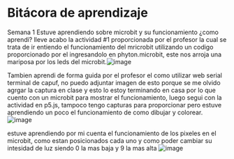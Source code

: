 # Bitácora de aprendizaje
Semana 1 
Estuve aprendiendo sobre microbit y su funcionamiento 
¿como aprendi?
lleve acabo la actividad #1 proporcionada por el profesor la cual se trata de ir entiendo el funcionamiento del mricrobit utilizando un codigo proporcionado por el ingresandolo en phyton.microbit, este nos arroja una mariposa por los leds del microbit.![image](https://github.com/jfUPB/bitacorassfi12024-10-sebas890p/assets/110270011/2819b0b0-ef1b-42af-9085-bc9833840568)

Tambien aprendi de forma guida por el profesor el como utilizar web serial terminal de capuf, no puedo adjuntar imagen de esto porque se me olvido agrgar la captura en clase y esto lo estoy terminando en casa por lo que cuento con un microbit para mostrar el funcionamiento, luego segui con la actividad en p5.js, tampoco tengo capturas para proporcionar pero estuve aprendiendo un poco el funcionamiento de como dibujar y colorear.
![image](https://github.com/jfUPB/bitacorassfi12024-10-sebas890p/assets/110270011/febe4faf-b9d4-4e82-b227-73ab5751bd03)



estuve aprendiendo por mi cuenta el funcionamiento de los pixeles en el microbit, como estan posicionados cada uno y como poder cambiar su intesidad de luz siendo 0 la mas baja y 9 la mas alta
![image](https://github.com/jfUPB/bitacorassfi12024-10-sebas890p/assets/110270011/16566e19-de75-472a-900e-ab6a681aeba3)

